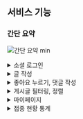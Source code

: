 ## 서비스 기능
### 간단 요약
![간단 요약 min](https://user-images.githubusercontent.com/53412998/135497971-43be6542-404b-4eb8-a5f3-e4fe7bac37d7.gif)

<details>
<summary>소셜 로그인</summary>
  <img src="https://user-images.githubusercontent.com/53412998/135498092-263bafde-5961-4679-8c1a-4131f5b2cdae.gif"/>
</details>


<details>
<summary>글 작성</summary>
  <img src="https://user-images.githubusercontent.com/53412998/135498126-554b37dc-63bc-486b-9140-2771c0661652.gif"/>
</details>

<details>
<summary>좋아요 누르기, 댓글 작성</summary>
  <img src="https://user-images.githubusercontent.com/53412998/135498141-fedce74c-96f4-4a46-8df8-aeaeb7657210.gif"/>
</details>

<details>
<summary>게시글 필터링, 정렬</summary>
  <img src="https://user-images.githubusercontent.com/53412998/135498148-b4447bf6-46b9-4db0-97dd-dfb3c702372f.gif"/>
</details>

<details>
<summary>마이페이지</summary>
  <img src="https://user-images.githubusercontent.com/53412998/135498159-03ea6f02-2889-415f-9cce-e9d81927daad.gif"/>
</details>

<details>
<summary>접종 현황 통계</summary>
  <img src="https://user-images.githubusercontent.com/53412998/135498165-7f426c19-7750-4eb3-8a95-9bbda56a439c.gif"/>
</details>
